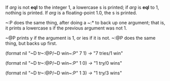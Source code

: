  



If *arg* is not **eql** to the integer 1, a lowercase s is printed; if *arg* is **eql** to 1, nothing is printed. If *arg* is a floating-point 1.0, the s is printed. 



~:P does the same thing, after doing a ~:\* to back up one argument; that is, it prints a lowercase s if the previous argument was not 1. 



~@P prints y if the argument is 1, or ies if it is not. ~:@P does the same thing, but backs up first. 



(format nil "~D tr~:@P/~D win~:P" 7 1) *→* "7 tries/1 win" 



(format nil "~D tr~:@P/~D win~:P" 1 0) *→* "1 try/0 wins" 







 



 



(format nil "~D tr~:@P/~D win~:P" 1 3) *→* "1 try/3 wins" 



